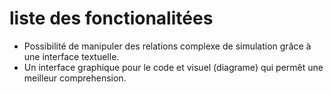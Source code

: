 # liste des fonctionalitées

* Possibilité de manipuler des relations complexe de simulation grâce à une interface textuelle.
* Un interface graphique pour le code et visuel (diagrame) qui permêt une meilleur comprehension. 
